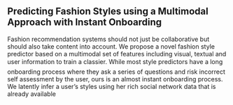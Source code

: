 
## Predicting Fashion Styles using a Multimodal Approach with Instant Onboarding

Fashion recommendation systems should not just be collaborative but should also take content into account. We propose
a novel fashion style predictor based on a multimodal set of features including visual, textual and user information to
train a classier. While most style predictors have a long onboarding process where they ask a series of questions and
risk incorrect self assessment by the user, ours is an almost instant onboarding process. We latently infer a user’s styles
using her rich social network data that is already available
